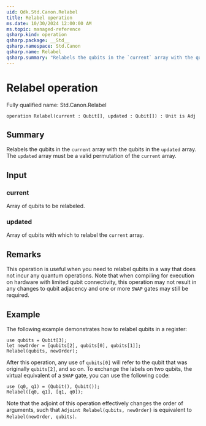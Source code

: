 ```yaml
---
uid: Qdk.Std.Canon.Relabel
title: Relabel operation
ms.date: 10/30/2024 12:00:00 AM
ms.topic: managed-reference
qsharp.kind: operation
qsharp.package: __Std__
qsharp.namespace: Std.Canon
qsharp.name: Relabel
qsharp.summary: "Relabels the qubits in the `current` array with the qubits in the `updated` array. The `updated` array must be a valid permutation of the `current` array."
---
```


# Relabel operation

Fully qualified name: Std.Canon.Relabel

```qsharp
operation Relabel(current : Qubit[], updated : Qubit[]) : Unit is Adj
```

## Summary
Relabels the qubits in the `current` array with the qubits in the `updated` array. The `updated` array
must be a valid permutation of the `current` array.

## Input
### current
Array of qubits to be relabeled.
### updated
Array of qubits with which to relabel the `current` array.

## Remarks
This operation is useful when you need to relabel qubits in a way that does not incur any quantum operations.
Note that when compiling for execution on hardware with limited qubit connectivity, this operation
may not result in any changes to qubit adjacency and one or more `SWAP` gates may still be required.

## Example
The following example demonstrates how to relabel qubits in a register:
```qsharp
use qubits = Qubit[3];
let newOrder = [qubits[2], qubits[0], qubits[1]];
Relabel(qubits, newOrder);
```
After this operation, any use of `qubits[0]` will refer to the qubit that was originally `qubits[2]`, and so on.
To exchange the labels on two qubits, the virtual equivalent of a `SWAP` gate, you can use the following code:
```qsharp
use (q0, q1) = (Qubit(), Qubit());
Relabel([q0, q1], [q1, q0]);
```
Note that the adjoint of this operation effectively changes the order of arguments, such that
`Adjoint Relabel(qubits, newOrder)` is equivalent to `Relabel(newOrder, qubits)`.
